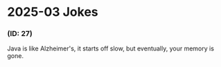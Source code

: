 # 2025-03 Jokes


###  (ID: 27)
Java is like Alzheimer's, it starts off slow, but eventually, your memory is gone.
